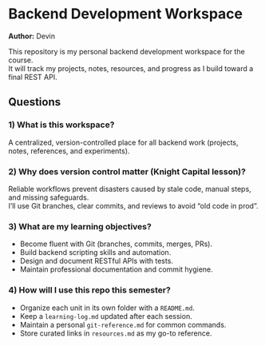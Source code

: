 # Backend Development Workspace

**Author:** Devin

This repository is my personal backend development workspace for the course.  
It will track my projects, notes, resources, and progress as I build toward a final REST API.

## Questions
### 1) What is this workspace?
A centralized, version-controlled place for all backend work (projects, notes, references, and experiments).

### 2) Why does version control matter (Knight Capital lesson)?
Reliable workflows prevent disasters caused by stale code, manual steps, and missing safeguards.  
I’ll use Git branches, clear commits, and reviews to avoid “old code in prod”.

### 3) What are my learning objectives?
- Become fluent with Git (branches, commits, merges, PRs).
- Build backend scripting skills and automation.
- Design and document RESTful APIs with tests.
- Maintain professional documentation and commit hygiene.

### 4) How will I use this repo this semester?
- Organize each unit in its own folder with a `README.md`.
- Keep a `learning-log.md` updated after each session.
- Maintain a personal `git-reference.md` for common commands.
- Store curated links in `resources.md` as my go-to reference.
